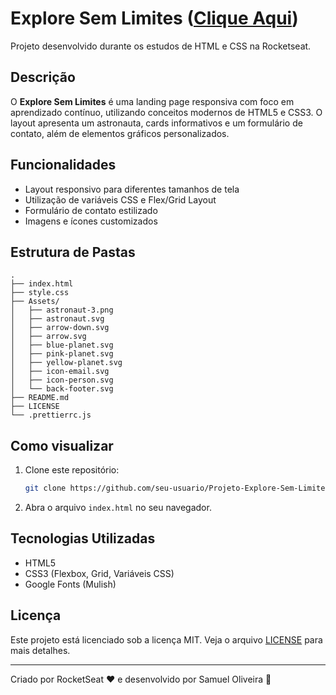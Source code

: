 # Explore Sem Limites ([Clique Aqui](https://samueloliveiraa.github.io/Projeto-Explore-Sem-Limites/))

Projeto desenvolvido durante os estudos de HTML e CSS na Rocketseat.

## Descrição

O **Explore Sem Limites** é uma landing page responsiva com foco em aprendizado contínuo, utilizando conceitos modernos de HTML5 e CSS3. O layout apresenta um astronauta, cards informativos e um formulário de contato, além de elementos gráficos personalizados.

## Funcionalidades

- Layout responsivo para diferentes tamanhos de tela
- Utilização de variáveis CSS e Flex/Grid Layout
- Formulário de contato estilizado
- Imagens e ícones customizados

## Estrutura de Pastas

```
.
├── index.html
├── style.css
├── Assets/
│   ├── astronaut-3.png
│   ├── astronaut.svg
│   ├── arrow-down.svg
│   ├── arrow.svg
│   ├── blue-planet.svg
│   ├── pink-planet.svg
│   ├── yellow-planet.svg
│   ├── icon-email.svg
│   ├── icon-person.svg
│   └── back-footer.svg
├── README.md
├── LICENSE
└── .prettierrc.js
```

## Como visualizar

1. Clone este repositório:
   ```sh
   git clone https://github.com/seu-usuario/Projeto-Explore-Sem-Limites.git
   ```
2. Abra o arquivo `index.html` no seu navegador.

## Tecnologias Utilizadas

- HTML5
- CSS3 (Flexbox, Grid, Variáveis CSS)
- Google Fonts (Mulish)

## Licença

Este projeto está licenciado sob a licença MIT. Veja o arquivo [LICENSE](LICENSE) para mais detalhes.

---

Criado por RocketSeat ❤ e desenvolvido por Samuel Oliveira 🚀

```

```
